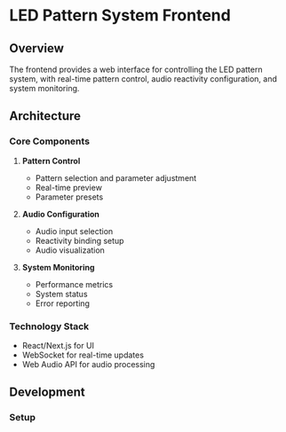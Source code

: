 # LED Pattern System Frontend

## Overview

The frontend provides a web interface for controlling the LED pattern system, with real-time pattern control, audio reactivity configuration, and system monitoring.

## Architecture

### Core Components

1. **Pattern Control**

   - Pattern selection and parameter adjustment
   - Real-time preview
   - Parameter presets

2. **Audio Configuration**

   - Audio input selection
   - Reactivity binding setup
   - Audio visualization

3. **System Monitoring**
   - Performance metrics
   - System status
   - Error reporting

### Technology Stack

- React/Next.js for UI
- WebSocket for real-time updates
- Web Audio API for audio processing

## Development

### Setup
